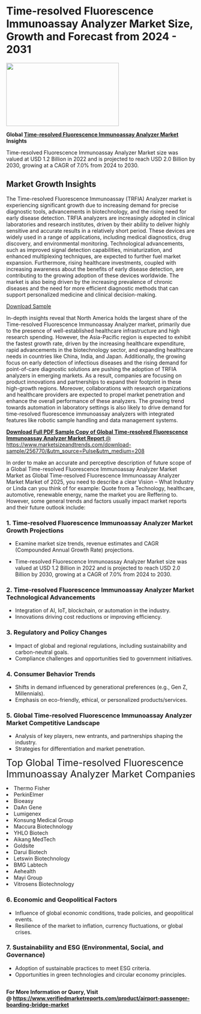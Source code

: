 <H1>Time-resolved Fluorescence Immunoassay Analyzer Market Size, Growth and Forecast from 2024 - 2031</H1><img class="aligncenter size-medium wp-image-584254" src="https://thirdeyenews.in/wp-content/uploads/2024/09/Global-Market-Research-300x168.jpeg" alt="" width="300" height="168" /><p><strong>Global&nbsp;<a href="https://www.marketsizeandtrends.com/download-sample/256770/&amp;utm_source=Pulse&amp;utm_medium=208">Time-resolved Fluorescence Immunoassay Analyzer Market</a> Insights</strong></p><p>Time-resolved Fluorescence Immunoassay Analyzer Market size was valued at USD 1.2 Billion in 2022 and is projected to reach USD 2.0 Billion by 2030, growing at a CAGR of 7.0% from 2024 to 2030.</p><p><h2>Market Growth Insights</h2> <p>The Time-resolved Fluorescence Immunoassay (TRFIA) Analyzer market is experiencing significant growth due to increasing demand for precise diagnostic tools, advancements in biotechnology, and the rising need for early disease detection. TRFIA analyzers are increasingly adopted in clinical laboratories and research institutes, driven by their ability to deliver highly sensitive and accurate results in a relatively short period. These devices are widely used in a range of applications, including medical diagnostics, drug discovery, and environmental monitoring. Technological advancements, such as improved signal detection capabilities, miniaturization, and enhanced multiplexing techniques, are expected to further fuel market expansion. Furthermore, rising healthcare investments, coupled with increasing awareness about the benefits of early disease detection, are contributing to the growing adoption of these devices worldwide. The market is also being driven by the increasing prevalence of chronic diseases and the need for more efficient diagnostic methods that can support personalized medicine and clinical decision-making.</p> <p><a href="#">Download Sample</a></p> <p>In-depth insights reveal that North America holds the largest share of the Time-resolved Fluorescence Immunoassay Analyzer market, primarily due to the presence of well-established healthcare infrastructure and high research spending. However, the Asia-Pacific region is expected to exhibit the fastest growth rate, driven by the increasing healthcare expenditure, rapid advancements in the biotechnology sector, and expanding healthcare needs in countries like China, India, and Japan. Additionally, the growing focus on early detection of infectious diseases and the rising demand for point-of-care diagnostic solutions are pushing the adoption of TRFIA analyzers in emerging markets. As a result, companies are focusing on product innovations and partnerships to expand their footprint in these high-growth regions. Moreover, collaborations with research organizations and healthcare providers are expected to propel market penetration and enhance the overall performance of these analyzers. The growing trend towards automation in laboratory settings is also likely to drive demand for time-resolved fluorescence immunoassay analyzers with integrated features like robotic sample handling and data management systems.</p> <p><a href="#"></p><p><span class=""><strong>Download Full PDF Sample Copy of Global Time-resolved Fluorescence Immunoassay Analyzer Market Report</strong> @ <a href="https://www.marketsizeandtrends.com/download-sample/256770/&amp;utm_source=Pulse&amp;utm_medium=208" target="_blank">https://www.marketsizeandtrends.com/download-sample/256770/&amp;utm_source=Pulse&amp;utm_medium=208</a></span></p><p>In order to make an accurate and perceptive description of future scope of a Global&nbsp;Time-resolved Fluorescence Immunoassay Analyzer Market Market as Global&nbsp;Time-resolved Fluorescence Immunoassay Analyzer Market Market of 2025, you need to describe a clear Vision &ndash; What Industry or Linda can you think of for example: Quote from a Technology, healthcare, automotive, renewable energy, name the market you are Reffering to. However, some general trends and factors usually impact market reports and their future outlook include:</p><h3>1.&nbsp;<strong>Time-resolved Fluorescence Immunoassay Analyzer Market Growth Projections</strong></h3><ul><li>Examine market size trends, revenue estimates and CAGR (Compounded Annual Growth Rate) projections.</li><li><p>Time-resolved Fluorescence Immunoassay Analyzer Market size was valued at USD 1.2 Billion in 2022 and is projected to reach USD 2.0 Billion by 2030, growing at a CAGR of 7.0% from 2024 to 2030.</p></li></ul><h3>2.&nbsp;<strong>Time-resolved Fluorescence Immunoassay Analyzer Market Technological Advancements</strong></h3><ul><li>Integration of AI, IoT, blockchain, or automation in the industry.</li><li>Innovations driving cost reductions or improving efficiency.</li></ul><h3>3.&nbsp;<strong>Regulatory and Policy Changes</strong></h3><ul><li>Impact of global and regional regulations, including sustainability and carbon-neutral goals.</li><li>Compliance challenges and opportunities tied to government initiatives.</li></ul><h3>4.&nbsp;<strong>Consumer Behavior Trends</strong></h3><ul><li>Shifts in demand influenced by generational preferences (e.g., Gen Z, Millennials).</li><li>Emphasis on eco-friendly, ethical, or personalized products/services.</li></ul><h3>5.&nbsp;<strong>Global Time-resolved Fluorescence Immunoassay Analyzer Market Competitive Landscape</strong></h3><ul><li>Analysis of key players, new entrants, and partnerships shaping the industry.</li><li>Strategies for differentiation and market penetration.</li></ul><p data-pm-slice="1 1 []"><span style="color: inherit; font-family: inherit; font-size: 25px;">Top Global Time-resolved Fluorescence Immunoassay Analyzer Market Companies</span></p><div class="" data-test-id=""><p><li>Thermo Fisher</li><li> PerkinElmer</li><li> Bioeasy</li><li> DaAn Gene</li><li> Lumigenex</li><li> Konsung Medical Group</li><li> Maccura Biotechnology</li><li> YHLO Biotech</li><li> Aikang MedTech</li><li> Goldsite</li><li> Darui Biotech</li><li> Letswin Biotechnology</li><li> BMG Labtech</li><li> Aehealth</li><li> Mayi Group</li><li> Vitrosens Biotechnology</li></p></div><h3>6.&nbsp;<strong>Economic and Geopolitical Factors</strong></h3><ul><li>Influence of global economic conditions, trade policies, and geopolitical events.</li><li>Resilience of the market to inflation, currency fluctuations, or global crises.</li></ul><h3>7.&nbsp;<strong>Sustainability and ESG (Environmental, Social, and Governance)</strong></h3><ul><li>Adoption of sustainable practices to meet ESG criteria.</li><li>Opportunities in green technologies and circular economy principles.</li></ul><h2><strong style="font-size: 14px;">For More Information or Query, Visit @&nbsp;</strong><a style="background-color: #ffffff; font-size: 14px;" href="https://www.marketsizeandtrends.com/report/time-resolved-fluorescence-immunoassay-analyzer-market/" target="_blank">https://www.verifiedmarketreports.com/product/airport-passenger-boarding-bridge-market</a></h2>
